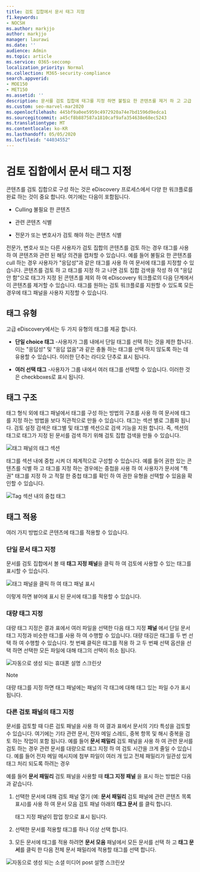 ```yaml
---
title: 검토 집합에서 문서 태그 지정
f1.keywords:
- NOCSH
ms.author: markjjo
author: markjjo
manager: laurawi
ms.date: ''
audience: Admin
ms.topic: article
ms.service: O365-seccomp
localization_priority: Normal
ms.collection: M365-security-compliance
search.appverid:
- MOE150
- MET150
ms.assetid: ''
description: 문서를 검토 집합에 태그를 지정 하면 불필요 한 콘텐츠를 제거 하 고 고급 eDiscovery 사례에서 관련 콘텐츠를 식별할 수 있습니다.
ms.custom: seo-marvel-mar2020
ms.openlocfilehash: 445bf9a0ee5959c4972920a74e7bd1596d9edca1
ms.sourcegitcommit: a45cf8b887587a1810caf9afa354638e68ec5243
ms.translationtype: MT
ms.contentlocale: ko-KR
ms.lasthandoff: 05/05/2020
ms.locfileid: "44034552"
---
```

# <a name="tag-documents-in-a-review-set"></a>검토 집합에서 문서 태그 지정

콘텐츠를 검토 집합으로 구성 하는 것은 eDiscovery 프로세스에서 다양 한 워크플로를 완료 하는 것이 중요 합니다. 여기에는 다음이 포함됩니다.

- Culling 불필요 한 콘텐츠

- 관련 콘텐츠 식별
 
- 전문가 또는 변호사가 검토 해야 하는 콘텐츠 식별

전문가, 변호사 또는 다른 사용자가 검토 집합의 콘텐츠를 검토 하는 경우 태그를 사용 하 여 콘텐츠와 관련 된 해당 의견을 캡처할 수 있습니다. 예를 들어 불필요 한 콘텐츠를 cull 하는 경우 사용자가 "응답성"과 같은 태그를 사용 하 여 문서에 태그를 지정할 수 있습니다. 콘텐츠를 검토 하 고 태그를 지정 하 고 나면 검토 집합 검색을 작성 하 여 "응답 안 함"으로 태그가 지정 된 콘텐츠를 제외 하 여 eDiscovery 워크플로의 다음 단계에서이 콘텐츠를 제거할 수 있습니다. 태그를 원하는 검토 워크플로를 지원할 수 있도록 모든 경우에 태그 패널을 사용자 지정할 수 있습니다.

## <a name="tag-types"></a>태그 유형

고급 eDiscovery에서는 두 가지 유형의 태그를 제공 합니다.

- **단일 choice 태그** -사용자가 그룹 내에서 단일 태그를 선택 하는 것을 제한 합니다. 이는 "응답성" 및 "응답 없음"과 같은 충돌 하는 태그를 선택 하지 않도록 하는 데 유용할 수 있습니다. 이러한 단추는 라디오 단추로 표시 됩니다.

- **여러 선택 태그** -사용자가 그룹 내에서 여러 태그를 선택할 수 있습니다. 이러한 것은 checkboxes로 표시 됩니다.

## <a name="tag-structure"></a>태그 구조

태그 형식 외에 태그 패널에서 태그를 구성 하는 방법의 구조를 사용 하 여 문서에 태그를 지정 하는 방법을 보다 직관적으로 만들 수 있습니다. 태그는 섹션 별로 그룹화 됩니다. 검토 설정 검색은 태그별 및 태그별 섹션으로 검색 기능을 지원 합니다. 즉, 섹션의 태그로 태그가 지정 된 문서를 검색 하기 위해 검토 집합 검색을 만들 수 있습니다.

![태그 패널의 태그 섹션](../media/Tagtypes.png)

태그를 섹션 내에 중첩 시켜 더 체계적으로 구성할 수 있습니다. 예를 들어 권한 있는 콘텐츠를 식별 하 고 태그를 지정 하는 경우에는 중첩을 사용 하 여 사용자가 문서에 "특권" 태그를 지정 하 고 적절 한 중첩 태그를 확인 하 여 권한 유형을 선택할 수 있음을 확인할 수 있습니다.

![Tag 섹션 내의 중첩 태그](../media/Nestingtags.png)

## <a name="applying-tags"></a>태그 적용

여러 가지 방법으로 콘텐츠에 태그를 적용할 수 있습니다.

### <a name="tagging-a-single-document"></a>단일 문서 태그 지정

문서를 검토 집합에서 볼 때 **태그 지정 패널**을 클릭 하 여 검토에 사용할 수 있는 태그를 표시할 수 있습니다.

![태그 패널을 클릭 하 여 태그 패널 표시](../media/Singledoctag.png)

이렇게 하면 뷰어에 표시 된 문서에 태그를 적용할 수 있습니다.

### <a name="bulk-tagging"></a>대량 태그 지정

대량 태그 지정은 결과 표에서 여러 파일을 선택한 다음 태그 지정 **패널** 에서 단일 문서 태그 지정과 비슷한 태그를 사용 하 여 수행할 수 있습니다. 대량 태깅은 태그를 두 번 선택 하 여 수행할 수 있습니다. 첫 번째 클릭은 태그를 적용 하 고 두 번째 선택 옵션을 선택 하면 선택한 모든 파일에 대해 태그의 선택이 취소 됩니다.

![자동으로 생성 되는 휴대폰 설명 스크린샷](../media/Bulktag.png)

> [!NOTE]
> 대량 태그를 지정 하면 태그 패널에는 패널의 각 태그에 대해 태그 있는 파일 수가 표시 됩니다.

### <a name="tagging-in-other-review-panels"></a>다른 검토 패널의 태그 지정

문서를 검토할 때 다른 검토 패널을 사용 하 여 결과 표에서 문서의 기타 특성을 검토할 수 있습니다. 여기에는 기타 관련 문서, 전자 메일 스레드, 중복 항목 및 해시 중복을 검토 하는 작업이 포함 됩니다. 예를 들어 **문서 패밀리** 검토 패널을 사용 하 여 관련 문서를 검토 하는 경우 관련 문서를 대량으로 태그 지정 하 여 검토 시간을 크게 줄일 수 있습니다. 예를 들어 전자 메일 메시지에 첨부 파일이 여러 개 있고 전체 패밀리가 일관성 있게 태그 처리 되도록 하려는 경우

예를 들어 **문서 패밀리** 검토 패널을 사용할 때 **태그 지정 패널** 을 표시 하는 방법은 다음과 같습니다.

1. 선택한 문서에 대해 검토 패널 열기 (예: **문서 패밀리** 검토 패널에 관련 콘텐츠 목록 표시)를 사용 하 여 문서 모음 검토 패널 아래의 **태그 문서** 를 클릭 합니다.

   태그 지정 패널이 팝업 창으로 표시 됩니다.

2. 선택한 문서를 적용할 태그를 하나 이상 선택 합니다. 

3. 모든 문서에 태그를 적용 하려면 **문서 모음** 패널에서 모든 문서를 선택 하 고 **태그 문서**를 클릭 한 다음 전체 문서 패밀리에 적용할 태그를 선택 합니다.

![자동으로 생성 되는 소셜 미디어 post 설명 스크린샷](../media/Relatedtag.png)
